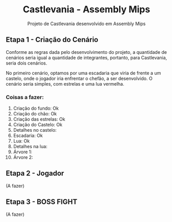 <div align="center">
  <h1>Castlevania - Assembly Mips</h1> 
  Projeto de Castlevania desenvolvido em Assembly Mips  
</div>

## Etapa 1 - Criação do Cenário
Conforme as regras dada pelo desenvolvimento do projeto, a quantidade de cenários seria igual a quantidade de integrantes, portanto, para Castlevania, seria dois cenários.

No primeiro cenário, optamos por uma escadaria que viria de frente a um castelo, onde o jogador iria enfrentar o chefão, a ser desenvolvido. O cenário seria simples, com estrelas e uma lua vermelha.

### Coisas a fazer:
1. Criação do fundo: Ok
2. Criação do chão: Ok
3. Criação das estrelas: Ok
4. Criação do Castelo: Ok
5. Detalhes no castelo:
6. Escadaria: Ok
7. Lua: Ok
8. Detalhes na lua:
9. Árvore 1:
10. Árvore 2:


## Etapa 2 - Jogador
(A fazer)

## Etapa 3 - BOSS FIGHT
(A fazer)
